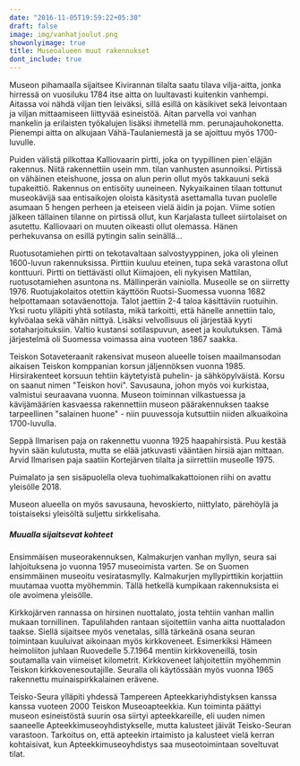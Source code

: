```yaml
---
date: "2016-11-05T19:59:22+05:30"
draft: false
image: img/vanhatjoulut.png
showonlyimage: true
title: Museoalueen muut rakennukset
dont_include: true
---
```

Museon pihamaalla sijaitsee Kivirannan tilalta saatu tilava vilja-aitta, jonka hirressä on vuosiluku 1784 itse aitta on luultavasti kuitenkin vanhempi. Aitassa voi nähdä viljan tien leiväksi, sillä esillä on käsikivet sekä leivontaan ja viljan mittaamiseen liittyvää esineistöä. Aitan parvella voi vanhan mankelin ja erilaisten työkalujen lisäksi ihmetellä mm. perunajauhokonetta. Pienempi aitta on alkujaan Vähä-Taulaniemestä ja se ajoittuu myös 1700-luvulle.

Puiden välistä pilkottaa Kalliovaarin pirtti, joka on tyypillinen pien´eläjän rakennus. Niitä rakennettiin usein mm. tilan vanhusten asunnoiksi. Pirtissä on vähäinen eteishuone, jossa on alun perin ollut myös takkauuni sekä tupakeittiö. Rakennus on entisöity uuneineen. Nykyaikainen tilaan tottunut museokävijä saa entisaikojen oloista käsitystä asettamalla tuvan puolelle asumaan 5 hengen perheen ja eteiseen vielä äidin ja pojan. Viime sotien jälkeen tällainen tilanne on pirtissä ollut, kun Karjalasta tulleet siirtolaiset on asutettu. Kalliovaari on muuten oikeasti ollut olemassa. Hänen perhekuvansa on esillä pytingin salin seinällä…

 
Ruotusotamiehen pirtti on tekotavaltaan salvostyyppinen, joka oli yleinen 1600-luvun rakennuksissa. Pirttiin kuuluu eteinen, tupa sekä varastona ollut konttuuri. Pirtti on tiettävästi ollut Kiimajoen, eli nykyisen Mattilan, ruotusotamiehen asuntona ns. Mällinperän vainiolla. Museolle se on siirretty 1976. Ruotujakolaitos otettiin käyttöön Ruotsi-Suomessa vuonna 1682 helpottamaan sotaväenottoja. Talot jaettiin 2-4 taloa käsittäviin ruotuihin. Yksi ruotu ylläpiti yhtä sotilasta, mikä tarkoitti, että hänelle annettiin talo, kylvöalaa sekä vähän niittyä. Lisäksi velvollisuus oli järjestää kyyti sotaharjoituksiin. Valtio kustansi sotilaspuvun, aseet ja koulutuksen. Tämä järjestelmä oli Suomessa voimassa aina vuoteen 1867 saakka.

Teiskon Sotaveteraanit rakensivat museon alueelle toisen maailmansodan aikaisen Teiskon komppanian korsun jäljennöksen vuonna 1985. Hirsirakenteet korsuun tehtiin käytetyistä puhelin- ja sähköpylväistä. Korsu on saanut nimen "Teiskon hovi". Savusauna, johon myös voi kurkistaa, valmistui seuraavana vuonna. Museon toiminnan vilkastuessa ja kävijämäärien kasvaessa rakennettiin museon päärakennuksen taakse tarpeellinen "salainen huone" - niin puuvessoja kutsuttiin niiden alkuaikoina 1700-luvulla.

Seppä Ilmarisen paja on rakennettu vuonna 1925 haapahirsistä. Puu kestää hyvin sään kulutusta, mutta se elää jatkuvasti vääntäen hirsiä ajan mittaan. Arvid Ilmarisen paja saatiin Kortejärven tilalta ja siirrettiin museolle 1975.

Puimalato ja sen sisäpuolella oleva tuohimalkakattoionen riihi on avattu yleisölle 2018.

Museon alueella on myös savusauna, hevoskierto, niittylato, pärehöylä ja toistaiseksi yleisöltä suljettu sirkkelisaha.

##### Muualla sijaitsevat kohteet

Ensimmäisen museorakennuksen, Kalmakurjen vanhan myllyn, seura sai lahjoituksena jo vuonna 1957 museoimista varten. Se on Suomen ensimmäinen museoitu vesiratasmylly. Kalmakurjen myllypirttikin korjattiin muutamaa vuotta myöhemmin. Tällä hetkellä kumpikaan rakennuksista ei ole avoimena yleisölle.

Kirkkojärven rannassa on hirsinen nuottalato, josta tehtiin vanhan mallin mukaan tornillinen. Tapulilahden rantaan sijoitettiin vanha aitta nuottaladon taakse. Siellä sijaitsee myös venetalas, sillä tärkeänä osana seuran toimintaan kuuluivat aikoinaan myös kirkkoveneet. Esimerkiksi Hämeen heimoliiton juhlaan Ruovedelle 5.7.1964 mentiin kirkkoveneillä, tosin soutamalla vain viimeiset kilometrit. Kirkkoveneet lahjoitettiin myöhemmin Teiskon kirkkovenesoutajille. Seuralla oli käytössään myös vuonna 1965 rakennettu muinaispirkkalainen erävene.

Teisko-Seura ylläpiti yhdessä Tampereen Apteekkariyhdistyksen kanssa kanssa vuoteen 2000 Teiskon Museoapteekkia. Kun toiminta päättyi museon esineistöstä suurin osa siirtyi apteekkareille, eli uuden nimen saaneelle Apteekkimuseoyhdistykselle, mutta kalusteet jäivät Teisko-Seuran varastoon. Tarkoitus on, että apteekin irtaimisto ja kalusteet vielä kerran kohtaisivat, kun Apteekkimuseoyhdistys saa museotoimintaan soveltuvat tilat.